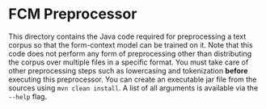 # FCM Preprocessor

This directory contains the Java code required for preprocessing a text corpus so that the form-context model can be trained on it. Note that this code does not perform any form of preprocessing other than distributing the corpus over multiple files in a specific format. You must take care of other preprocessing steps such as lowercasing and tokenization **before** executing this preprocessor.
You can create an executable jar file from the sources using `mvn clean install`. A list of all arguments is available via the `--help` flag.